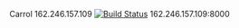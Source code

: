Carrol
162.246.157.109
[![Build Status](https://travis-ci.com/cmput401-fall2018/web-app-ci-cd-with-travis-ci-carrolji.svg?branch=master)](https://travis-ci.com/cmput401-fall2018/web-app-ci-cd-with-travis-ci-carrolji)
162.246.157.109:8000
